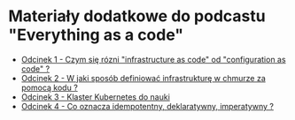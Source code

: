 # Materiały dodatkowe do podcastu "Everything as a code"

- [Odcinek 1 - Czym się rózni "infrastructure as code" od "configuration as code" ?](episode-001/README.md)
- [Odcinek 2 - W jaki sposób definiować infrastrukturę w chmurze za pomocą kodu ?](episode-002/README.md)
- [Odcinek 3 - Klaster Kubernetes do nauki](episode-003/README.md)
- [Odcinek 4 - Co oznacza idempotentny, deklaratywny, imperatywny ?](episode-004/README.md)